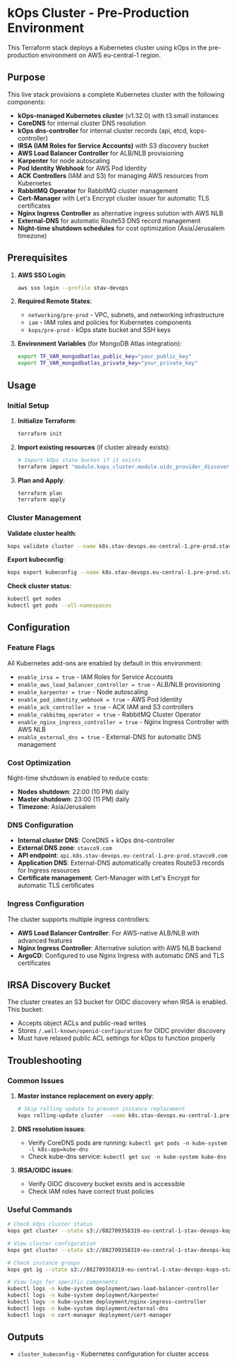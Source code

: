 # kOps Cluster - Pre-Production Environment

This Terraform stack deploys a Kubernetes cluster using kOps in the pre-production environment on AWS eu-central-1 region.

## Purpose

This live stack provisions a complete Kubernetes cluster with the following components:
- **kOps-managed Kubernetes cluster** (v1.32.0) with t3.small instances
- **CoreDNS** for internal cluster DNS resolution
- **kOps dns-controller** for internal cluster records (api, etcd, kops-controller)
- **IRSA (IAM Roles for Service Accounts)** with S3 discovery bucket
- **AWS Load Balancer Controller** for ALB/NLB provisioning
- **Karpenter** for node autoscaling
- **Pod Identity Webhook** for AWS Pod Identity
- **ACK Controllers** (IAM and S3) for managing AWS resources from Kubernetes
- **RabbitMQ Operator** for RabbitMQ cluster management
- **Cert-Manager** with Let's Encrypt cluster issuer for automatic TLS certificates
- **Nginx Ingress Controller** as alternative ingress solution with AWS NLB
- **External-DNS** for automatic Route53 DNS record management
- **Night-time shutdown schedules** for cost optimization (Asia/Jerusalem timezone)

## Prerequisites

1. **AWS SSO Login**: 
   ```bash
   aws sso login --profile stav-devops
   ```

2. **Required Remote States**:
   - `networking/pre-prod` - VPC, subnets, and networking infrastructure
   - `iam` - IAM roles and policies for Kubernetes components
   - `kops/pre-prod` - kOps state bucket and SSH keys

3. **Environment Variables** (for MongoDB Atlas integration):
   ```bash
   export TF_VAR_mongodbatlas_public_key="your_public_key"
   export TF_VAR_mongodbatlas_private_key="your_private_key"
   ```

## Usage

### Initial Setup

1. **Initialize Terraform**:
   ```bash
   terraform init
   ```

2. **Import existing resources** (if cluster already exists):
   ```bash
   # Import kOps state bucket if it exists
   terraform import "module.kops_cluster.module.oidc_provider_discovery_bucket.module.s3_bucket.aws_s3_bucket.this[0]" <bucket-name>
   ```

3. **Plan and Apply**:
   ```bash
   terraform plan
   terraform apply
   ```

### Cluster Management

**Validate cluster health**:
```bash
kops validate cluster --name k8s.stav-devops.eu-central-1.pre-prod.stavco9.com --state s3://882709358319-eu-central-1-stav-devops-kops-state-pre-prod
```

**Export kubeconfig**:
```bash
kops export kubeconfig --name k8s.stav-devops.eu-central-1.pre-prod.stavco9.com --state s3://882709358319-eu-central-1-stav-devops-kops-state-pre-prod --admin
```

**Check cluster status**:
```bash
kubectl get nodes
kubectl get pods --all-namespaces
```

## Configuration

### Feature Flags

All Kubernetes add-ons are enabled by default in this environment:
- `enable_irsa = true` - IAM Roles for Service Accounts
- `enable_aws_load_balancer_controller = true` - ALB/NLB provisioning
- `enable_karpenter = true` - Node autoscaling
- `enable_pod_identity_webhook = true` - AWS Pod Identity
- `enable_ack_controller = true` - ACK IAM and S3 controllers
- `enable_rabbitmq_operator = true` - RabbitMQ Cluster Operator
- `enable_nginx_ingress_controller = true` - Nginx Ingress Controller with AWS NLB
- `enable_external_dns = true` - External-DNS for automatic DNS management

### Cost Optimization

Night-time shutdown is enabled to reduce costs:
- **Nodes shutdown**: 22:00 (10 PM) daily
- **Master shutdown**: 23:00 (11 PM) daily
- **Timezone**: Asia/Jerusalem

### DNS Configuration

- **Internal cluster DNS**: CoreDNS + kOps dns-controller
- **External DNS zone**: `stavco9.com`
- **API endpoint**: `api.k8s.stav-devops.eu-central-1.pre-prod.stavco9.com`
- **Application DNS**: External-DNS automatically creates Route53 records for Ingress resources
- **Certificate management**: Cert-Manager with Let's Encrypt for automatic TLS certificates

### Ingress Configuration

The cluster supports multiple ingress controllers:
- **AWS Load Balancer Controller**: For AWS-native ALB/NLB with advanced features
- **Nginx Ingress Controller**: Alternative solution with AWS NLB backend
- **ArgoCD**: Configured to use Nginx Ingress with automatic DNS and TLS certificates

## IRSA Discovery Bucket

The cluster creates an S3 bucket for OIDC discovery when IRSA is enabled. This bucket:
- Accepts object ACLs and public-read writes
- Stores `/.well-known/openid-configuration` for OIDC provider discovery
- Must have relaxed public ACL settings for kOps to function properly

## Troubleshooting

### Common Issues

1. **Master instance replacement on every apply**:
   ```bash
   # Skip rolling update to prevent instance replacement
   kops rolling-update cluster --name k8s.stav-devops.eu-central-1.pre-prod.stavco9.com --state s3://882709358319-eu-central-1-stav-devops-kops-state-pre-prod --skip
   ```

2. **DNS resolution issues**:
   - Verify CoreDNS pods are running: `kubectl get pods -n kube-system -l k8s-app=kube-dns`
   - Check kube-dns service: `kubectl get svc -n kube-system kube-dns`

3. **IRSA/OIDC issues**:
   - Verify OIDC discovery bucket exists and is accessible
   - Check IAM roles have correct trust policies

### Useful Commands

```bash
# Check kOps cluster status
kops get cluster --state s3://882709358319-eu-central-1-stav-devops-kops-state-pre-prod

# View cluster configuration
kops get cluster --state s3://882709358319-eu-central-1-stav-devops-kops-state-pre-prod -o yaml

# Check instance groups
kops get ig --state s3://882709358319-eu-central-1-stav-devops-kops-state-pre-prod

# View logs for specific components
kubectl logs -n kube-system deployment/aws-load-balancer-controller
kubectl logs -n kube-system deployment/karpenter
kubectl logs -n kube-system deployment/nginx-ingress-controller
kubectl logs -n kube-system deployment/external-dns
kubectl logs -n cert-manager deployment/cert-manager
```

## Outputs

- `cluster_kubeconfig` - Kubernetes configuration for cluster access

